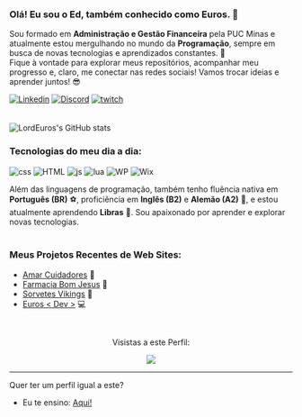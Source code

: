 ### Olá! Eu sou o Ed, também conhecido como Euros. 👋

Sou formado em **Administração e Gestão Financeira** pela PUC Minas e atualmente estou mergulhando no mundo da **Programação**, sempre em busca de novas tecnologias e aprendizados constantes. 🚀<br/>
Fique à vontade para explorar meus repositórios, acompanhar meu progresso e, claro, me conectar nas redes sociais! Vamos trocar ideias e aprender juntos! 😎<br/>

[![Linkedin](https://img.shields.io/badge/LinkedIn-0077B5?style=for-the-badge&logo=linkedin&logoColor=white)](https://www.linkedin.com/in/edjuniorjf/) 
[![Discord](https://img.shields.io/badge/Discord-7289DA?style=for-the-badge&logo=discord&logoColor=white)](https://discord.gg/TfhKUkwKvf) 
[![twitch](https://img.shields.io/badge/Twitch-9146FF?style=for-the-badge&logo=twitch&logoColor=white)](https://www.twitch.tv/lordeuros)  
<br/>
<br/>
![LordEuros's GitHub stats](https://github-readme-stats.vercel.app/api?username=LordEurosJf&show_icons=true&theme=tokyonight)
<br/>

### Tecnologias do meu dia a dia:
<div style= "display: inline_block">
<img align="center" alt="css" src="https://img.shields.io/badge/CSS-239120?&style=for-the-badge&logo=css3&logoColor=white"/> 
<img align="center" alt="HTML" src="https://img.shields.io/badge/HTML5-E34F26?style=for-the-badge&logo=html5&logoColor=white"/> 
<img align="center" alt="js" src="https://img.shields.io/badge/JavaScript-323330?style=for-the-badge&logo=javascript&logoColor=F7DF1E"/> 
<img align="center" alt="lua" src="https://img.shields.io/badge/Lua-2C2D72?style=for-the-badge&logo=lua&logoColor=white"/> 
<img align="center" alt="WP" src="https://img.shields.io/badge/Wordpress-21759B?style=for-the-badge&logo=wordpress&logoColor=white"/> 
<img align="center" alt="Wix" src="https://img.shields.io/badge/Wix-000?style=for-the-badge&logo=wix&logoColor=white"/> 
</div>

Além das linguagens de programação, também tenho fluência nativa em **Português (BR)** ⚽, proficiência em **Inglês (B2)** e **Alemão (A2)** 🏰, e estou atualmente aprendendo **Libras** 🙌. Sou apaixonado por aprender e explorar novas tecnologias.
<br/>
<br/>

### Meus Projetos Recentes de Web Sites:
- [Amar Cuidadores](https://www.amarcuidadores.com.br) 👴 <br/>
- [Farmacia Bom Jesus](https://www.farmaciabj.com.br) 💊 <br/>
- [Sorvetes Vikings](https://www.sorvetesvikings.com) 🍨 <br/>
- [Euros < Dev >](https://www.eurosdev.com) 💻 <br/>

</br>
<p align="center"> Visistas a este Perfil:</p>
<p align="center"> <img align="center" src="https://profile-counter.glitch.me/LordEurosJf/count.svg" /></p>

---

Quer ter um perfil igual a este? 
- Eu te ensino: [Aqui!](https://github.com/LordEurosJf/perfil_Personalizado)

